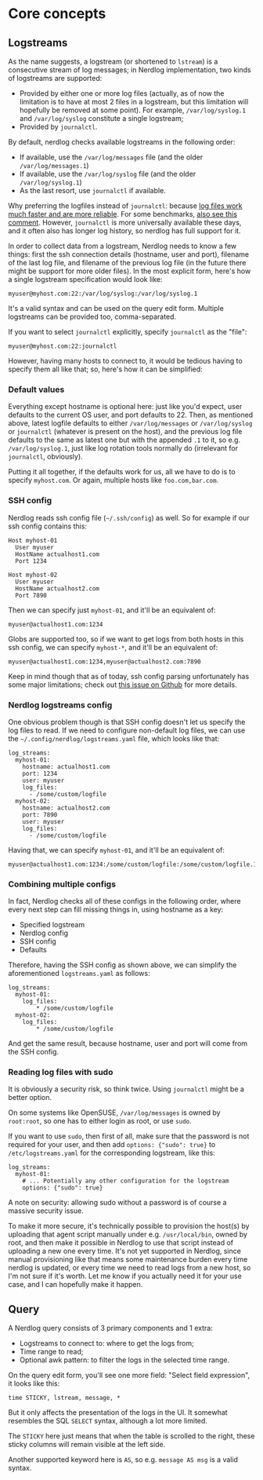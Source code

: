 # Core concepts

## Logstreams

As the name suggests, a logstream (or shortened to `lstream`) is a consecutive stream of log messages; in Nerdlog implementation, two kinds of logstreams are supported:

  * Provided by either one or more log files (actually, as of now the limitation is to have at most 2 files in a logstream, but this limitation will hopefully be removed at some point). For example, `/var/log/syslog.1` and `/var/log/syslog` constitute a single logstream;
  * Provided by `journalctl`.

By default, nerdlog checks available logstreams in the following order:

  * If available, use the `/var/log/messages` file (and the older `/var/log/messages.1`)
  * If available, use the `/var/log/syslog` file (and the older `/var/log/syslog.1`)
  * As the last resort, use `journalctl` if available.

Why preferring the logfiles instead of `journalctl`: because [log files work much faster and are more reliable](https://github.com/dimonomid/nerdlog/issues/7#issuecomment-2820521885). For some benchmarks, [also see this comment](https://github.com/dimonomid/nerdlog/issues/7#issuecomment-2823303380).  However, `journalctl` is more universally available these days, and it often also has longer log history, so nerdlog has full support for it.

In order to collect data from a logstream, Nerdlog needs to know a few things: first the ssh connection details (hostname, user and port), filename of the last log file, and filename of the previous log file (in the future there might be support for more older files). In the most explicit form, here's how a single logstream specification would look like:

```
myuser@myhost.com:22:/var/log/syslog:/var/log/syslog.1
```

It's a valid syntax and can be used on the query edit form. Multiple logstreams can be provided too, comma-separated.

If you want to select `journalctl` explicitly, specify `journalctl` as the "file":

```
myuser@myhost.com:22:journalctl
```

However, having many hosts to connect to, it would be tedious having to specify them all like that; so, here's how it can be simplified:

### Default values

Everything except hostname is optional here: just like you'd expect, user defaults to the current OS user, and port defaults to 22. Then, as mentioned above, latest logfile defaults to either `/var/log/messages` or `/var/log/syslog` or `journalctl` (whatever is present on the host), and the previous log file defaults to the same as latest one but with the appended `.1` to it, so e.g. `/var/log/syslog.1`, just like log rotation tools normally do (irrelevant for `journalctl`, obviously).

Putting it all together, if the defaults work for us, all we have to do is to specify `myhost.com`. Or again, multiple hosts like `foo.com,bar.com`.

### SSH config

Nerdlog reads ssh config file (`~/.ssh/config`) as well. So for example if our ssh config contains this:

```
Host myhost-01
  User myuser
  HostName actualhost1.com
  Port 1234

Host myhost-02
  User myuser
  HostName actualhost2.com
  Port 7890
```

Then we can specify just `myhost-01`, and it'll be an equivalent of:

```
myuser@actualhost1.com:1234
```

Globs are supported too, so if we want to get logs from both hosts in this ssh config, we can specify `myhost-*`, and it'll be an equivalent of:

```
myuser@actualhost1.com:1234,myuser@actualhost2.com:7890
```

Keep in mind though that as of today, ssh config parsing unfortunately has some major limitations; check out [this issue on Github](https://github.com/dimonomid/nerdlog/issues/12) for more details.

### Nerdlog logstreams config

One obvious problem though is that SSH config doesn't let us specify the log files to read. If we need to configure non-default log files, we can use the `~/.config/nerdlog/logstreams.yaml` file, which looks like that:

```
log_streams:
  myhost-01:
    hostname: actualhost1.com
    port: 1234
    user: myuser
    log_files:
      - /some/custom/logfile
  myhost-02:
    hostname: actualhost2.com
    port: 7890
    user: myuser
    log_files:
      - /some/custom/logfile
```

Having that, we can specify `myhost-01`, and it'll be an equivalent of:

```
myuser@actualhost1.com:1234:/some/custom/logfile:/some/custom/logfile.1
```

### Combining multiple configs

In fact, Nerdlog checks all of these configs in the following order, where every next step can fill missing things in, using hostname as a key:

  * Specified logstream
  * Nerdlog config
  * SSH config
  * Defaults

Therefore, having the SSH config as shown above, we can simplify the aforementioned `logstreams.yaml` as follows:

```
log_streams:
  myhost-01:
    log_files:
        * /some/custom/logfile
  myhost-02:
    log_files:
        * /some/custom/logfile
```

And get the same result, because hostname, user and port will come from the SSH config.

### Reading log files with sudo

It is obviously a security risk, so think twice. Using `journalctl` might be a better option.

On some systems like OpenSUSE, `/var/log/messages` is owned by `root:root`, so one has to either login as root, or use `sudo`.

If you want to use `sudo`, then first of all, make sure that the password is not required for your user, and then add `options: {"sudo": true}` to `/etc/logstreams.yaml` for the corresponding logstream, like this:

```
log_streams:
  myhost-01:
    # ... Potentially any other configuration for the logstream
    options: {"sudo": true}
```

A note on security: allowing sudo without a password is of course a massive security issue.

To make it more secure, it's technically possible to provision the host(s) by uploading that agent script manually under e.g. `/usr/local/bin`, owned by root, and then make it possible in Nerdlog to use that script instead of uploading a new one every time. It's not yet supported in Nerdlog, since manual provisioning like that means some maintenance burden every time nerdlog is updated, or every time we need to read logs from a new host, so I'm not sure if it's worth. Let me know if you actually need it for your use case, and I can hopefully make it happen.

## Query

A Nerdlog query consists of 3 primary components and 1 extra:

  * Logstreams to connect to: where to get the logs from;
  * Time range to read;
  * Optional awk pattern: to filter the logs in the selected time range.

On the query edit form, you'll see one more field: "Select field expression", it looks like this:

```
time STICKY, lstream, message, *
```

But it only affects the presentation of the logs in the UI. It somewhat resembles the SQL `SELECT` syntax, although a lot more limited.

The `STICKY` here just means that when the table is scrolled to the right, these sticky columns will remain visible at the left side.

Another supported keyword here is `AS`, so e.g. `message AS msg` is a valid syntax.
